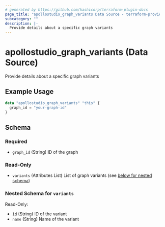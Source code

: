 ```yaml
---
# generated by https://github.com/hashicorp/terraform-plugin-docs
page_title: "apollostudio_graph_variants Data Source - terraform-provider-apollostudio"
subcategory: ""
description: |-
  Provide details about a specific graph variants
---
```


# apollostudio_graph_variants (Data Source)

Provide details about a specific graph variants

## Example Usage

```terraform
data "apollostudio_graph_variants" "this" {
  graph_id = "your-graph-id"
}
```

<!-- schema generated by tfplugindocs -->
## Schema

### Required

- `graph_id` (String) ID of the graph

### Read-Only

- `variants` (Attributes List) List of graph variants (see [below for nested schema](#nestedatt--variants))

<a id="nestedatt--variants"></a>
### Nested Schema for `variants`

Read-Only:

- `id` (String) ID of the variant
- `name` (String) Name of the variant
